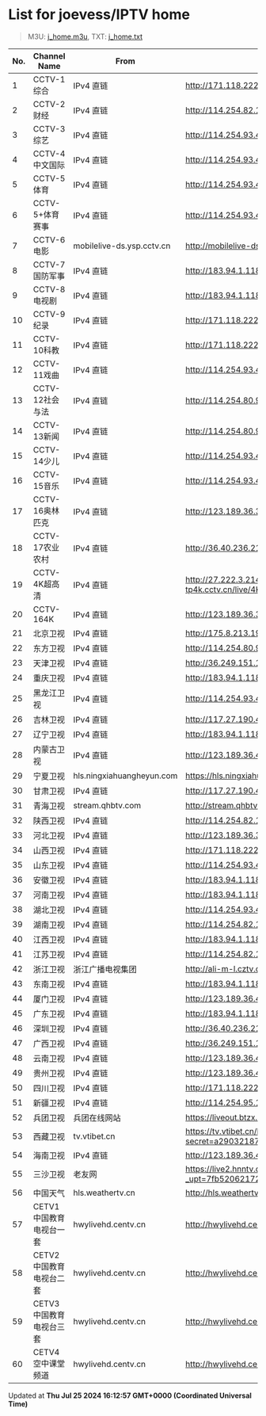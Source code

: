 # List for **joevess/IPTV home**

> M3U: [j_home.m3u](/j_home.m3u), TXT: [j_home.txt](/txt/j_home.txt)

| No. | Channel Name | From | Source |
| --- | ------------ | ---- | ------ |
| 1 | CCTV-1综合 | IPv4 直链 | <http://171.118.222.151:9999/tsfile/live/0001_1.m3u8> |
| 2 | CCTV-2财经 | IPv4 直链 | <http://114.254.82.142:88/tsfile/live/0002_1.m3u8> |
| 3 | CCTV-3综艺 | IPv4 直链 | <http://114.254.93.41:88/tsfile/live/0003_1.m3u8> |
| 4 | CCTV-4中文国际 | IPv4 直链 | <http://114.254.93.41:88/tsfile/live/0004_1.m3u8> |
| 5 | CCTV-5体育 | IPv4 直链 | <http://114.254.93.41:88/tsfile/live/0005_1.m3u8> |
| 6 | CCTV-5+体育赛事 | IPv4 直链 | <http://114.254.93.41:88/tsfile/live/0016_1.m3u8> |
| 7 | CCTV-6电影 | mobilelive-ds.ysp.cctv.cn | <http://mobilelive-ds.ysp.cctv.cn/ysp/2013693901.m3u8> |
| 8 | CCTV-7国防军事 | IPv4 直链 | <http://183.94.1.118:8801/tsfile/live/0007_1.m3u8> |
| 9 | CCTV-8电视剧 | IPv4 直链 | <http://183.94.1.118:8801/tsfile/live/0008_1.m3u8> |
| 10 | CCTV-9纪录 | IPv4 直链 | <http://171.118.222.151:9999/tsfile/live/0009_1.m3u8> |
| 11 | CCTV-10科教 | IPv4 直链 | <http://171.118.222.151:9999/tsfile/live/0010_1.m3u8> |
| 12 | CCTV-11戏曲 | IPv4 直链 | <http://114.254.93.41:88/tsfile/live/0011_1.m3u8> |
| 13 | CCTV-12社会与法 | IPv4 直链 | <http://114.254.80.92:88/tsfile/live/0012_1.m3u8> |
| 14 | CCTV-13新闻 | IPv4 直链 | <http://114.254.80.92:88/tsfile/live/0013_1.m3u8> |
| 15 | CCTV-14少儿 | IPv4 直链 | <http://114.254.93.41:88/tsfile/live/0014_1.m3u8> |
| 16 | CCTV-15音乐 | IPv4 直链 | <http://114.254.93.41:88/tsfile/live/0015_1.m3u8> |
| 17 | CCTV-16奥林匹克 | IPv4 直链 | <http://123.189.36.39:9901/tsfile/live/1027_1.m3u8> |
| 18 | CCTV-17农业农村 | IPv4 直链 | <http://36.40.236.219:9999/tsfile/live/0016_1.m3u8> |
| 19 | CCTV-4K超高清 | IPv4 直链 | <http://27.222.3.214/liveali-tp4k.cctv.cn/live/4K10M.stream/playlist.m3u8> |
| 20 | CCTV-164K | IPv4 直链 | <http://123.189.36.39:9901/tsfile/live/1027_1.m3u8> |
| 21 | 北京卫视 | IPv4 直链 | <http://175.8.213.198:8081/tsfile/live/0122_1.m3u8> |
| 22 | 东方卫视 | IPv4 直链 | <http://114.254.80.92:88/tsfile/live/0107_1.m3u8> |
| 23 | 天津卫视 | IPv4 直链 | <http://36.249.151.138:9901/tsfile/live/0135_1.m3u8> |
| 24 | 重庆卫视 | IPv4 直链 | <http://183.94.1.118:8801/tsfile/live/0142_1.m3u8> |
| 25 | 黑龙江卫视 | IPv4 直链 | <http://114.254.93.41:88/tsfile/live/0143_1.m3u8> |
| 26 | 吉林卫视 | IPv4 直链 | <http://117.27.190.42:9998/tsfile/live/23258_1.m3u8> |
| 27 | 辽宁卫视 | IPv4 直链 | <http://183.94.1.118:8801/tsfile/live/0121_1.m3u8> |
| 28 | 内蒙古卫视 | IPv4 直链 | <http://123.189.36.4:9901/tsfile/live/1058_1.m3u8> |
| 29 | 宁夏卫视 | hls.ningxiahuangheyun.com | <https://hls.ningxiahuangheyun.com/live/nxws1M.m3u8> |
| 30 | 甘肃卫视 | IPv4 直链 | <http://117.27.190.42:9998/tsfile/live/23277_1.m3u8> |
| 31 | 青海卫视 | stream.qhbtv.com | <http://stream.qhbtv.com/qhws/sd/live.m3u8> |
| 32 | 陕西卫视 | IPv4 直链 | <http://114.254.82.142:88/tsfile/live/0136_1.m3u8> |
| 33 | 河北卫视 | IPv4 直链 | <http://123.189.36.39:9901/tsfile/live/1049_1.m3u8> |
| 34 | 山西卫视 | IPv4 直链 | <http://171.118.222.151:9999/tsfile/live/0118_1.m3u8> |
| 35 | 山东卫视 | IPv4 直链 | <http://114.254.93.41:88/tsfile/live/0131_1.m3u8> |
| 36 | 安徽卫视 | IPv4 直链 | <http://183.94.1.118:8801/tsfile/live/0130_1.m3u8> |
| 37 | 河南卫视 | IPv4 直链 | <http://183.94.1.118:8801/tsfile/live/1006_1.m3u8> |
| 38 | 湖北卫视 | IPv4 直链 | <http://114.254.93.41:88/tsfile/live/0132_1.m3u8> |
| 39 | 湖南卫视 | IPv4 直链 | <http://114.254.82.142:88/tsfile/live/0128_1.m3u8> |
| 40 | 江西卫视 | IPv4 直链 | <http://183.94.1.118:8801/tsfile/live/0138_1.m3u8> |
| 41 | 江苏卫视 | IPv4 直链 | <http://114.254.82.142:88/tsfile/live/0127_1.m3u8> |
| 42 | 浙江卫视 | 浙江广播电视集团 | <http://ali-m-l.cztv.com/channels/lantian/channel001/1080p.m3u8> |
| 43 | 东南卫视 | IPv4 直链 | <http://183.94.1.118:8801/tsfile/live/0137_1.m3u8> |
| 44 | 厦门卫视 | IPv4 直链 | <http://123.189.36.4:9901/tsfile/live/1054_1.m3u8> |
| 45 | 广东卫视 | IPv4 直链 | <http://183.94.1.118:8801/tsfile/live/0125_1.m3u8> |
| 46 | 深圳卫视 | IPv4 直链 | <http://36.40.236.219:9999/tsfile/live/0126_2.m3u8> |
| 47 | 广西卫视 | IPv4 直链 | <http://36.249.151.138:9901/tsfile/live/0113_1.m3u8> |
| 48 | 云南卫视 | IPv4 直链 | <http://123.189.36.4:9901/tsfile/live/1055_1.m3u8> |
| 49 | 贵州卫视 | IPv4 直链 | <http://123.189.36.4:9901/tsfile/live/1056_1.m3u8> |
| 50 | 四川卫视 | IPv4 直链 | <http://171.118.222.151:9999/tsfile/live/0123_1.m3u8> |
| 51 | 新疆卫视 | IPv4 直链 | <http://114.254.95.12:88/tsfile/live/0110_1.m3u8> |
| 52 | 兵团卫视 | 兵团在线网站 | <https://liveout.btzx.com.cn/62ds9e/yil08g.m3u8> |
| 53 | 西藏卫视 | tv.vtibet.cn | <https://tv.vtibet.cn/live/vuXz3cg3TmRUYg.m3u8?secret=a29032187c0c738517c336f248f82ece&time=669e7b66> |
| 54 | 海南卫视 | IPv4 直链 | <http://123.189.36.4:9901/tsfile/live/1064_1.m3u8> |
| 55 | 三沙卫视 | 老友网 | <https://live2.hnntv.cn/srs/tv/ssws.m3u8?_upt=7fb520621721664246> |
| 56 | 中国天气 | hls.weathertv.cn | <http://hls.weathertv.cn/tslslive/qCFIfHB/hls/live_sd.m3u8> |
| 57 | CETV1中国教育电视台一套 | hwylivehd.centv.cn | <http://hwylivehd.centv.cn/cetv1/ypd.m3u8> |
| 58 | CETV2中国教育电视台二套 | hwylivehd.centv.cn | <http://hwylivehd.centv.cn/cetv2/2020tsytk.m3u8> |
| 59 | CETV3中国教育电视台三套 | hwylivehd.centv.cn | <http://hwylivehd.centv.cn/cetv3/bjdm.m3u8> |
| 60 | CETV4空中课堂频道 | hwylivehd.centv.cn | <http://hwylivehd.centv.cn/cetv4/zjpd.m3u8> |

Updated at **Thu Jul 25 2024 16:12:57 GMT+0000 (Coordinated Universal Time)**
